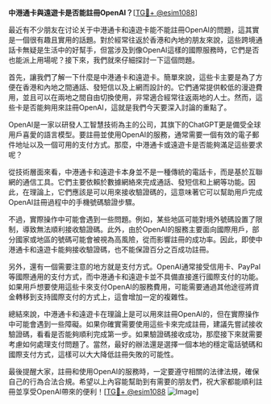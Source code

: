**中港通卡與遠遊卡是否能註冊OpenAI？**[[TG💪+ @esim1088](https://t.me/s/esim1088)]

最近有不少朋友在讨论关于中港通卡和遠遊卡能不能註冊OpenAI的問題，這其實是一個很有趣且實用的話題。對於經常往返於香港和內地的朋友來說，這些跨境通話卡無疑是生活中的好幫手，但當涉及到像OpenAI這樣的國際服務時，它們是否也能派上用場呢？接下來，我們就來仔細探討一下這個問題。

首先，讓我們了解一下什麼是中港通卡和遠遊卡。簡單來說，這些卡主要是為了方便在香港和內地之間通話、發短信以及上網而設計的。它們通常提供較低的漫遊費用，並且可以在兩地之間自由切換使用，非常適合經常往返兩地的人士。然而，這些卡是否能夠用來註冊OpenAI，這就是我們今天要深入討論的重點了。

OpenAI是一家以研發人工智慧技術為主的公司，其旗下的ChatGPT更是備受全球用戶喜愛的語言模型。要註冊並使用OpenAI的服務，通常需要一個有效的電子郵件地址以及一個可用的支付方式。那麼，中港通卡或遠遊卡是否能夠滿足這些要求呢？

從技術層面來看，中港通卡和遠遊卡本身並不是一種傳統的電話卡，而是基於互聯網的通信工具。它們主要依賴於數據網絡來完成通話、發短信和上網等功能。因此，在理論上，它們應該是可以用來接收驗證碼的，這意味著它可以幫助用戶完成OpenAI註冊過程中的手機號碼驗證步驟。

不過，實際操作中可能會遇到一些問題。例如，某些地區可能對境外號碼設置了限制，導致無法順利接收驗證碼。此外，由於OpenAI的服務主要面向國際用戶，部分國家或地區的號碼可能會被視為高風險，從而影響註冊的成功率。因此，即使中港通卡和遠遊卡能夠接收驗證碼，也不能保證百分之百成功註冊。

另外，還有一個需要注意的地方就是支付方式。OpenAI通常接受信用卡、PayPal等國際通用的支付方式，而中港通卡和遠遊卡並不具備直接進行國際支付的功能。如果用戶想要使用這些卡來支付OpenAI的服務費用，可能需要通過其他途徑將資金轉移到支持國際支付的方式上，這會增加一定的複雜性。

總結來說，中港通卡和遠遊卡在理論上是可以用來註冊OpenAI的，但在實際操作中可能會遇到一些障礙。如果你確實需要使用這些卡來完成註冊，建議先嘗試接收驗證碼，看看是否能夠順利完成第一步。如果驗證碼接收成功，那麼接下來就需要考慮如何處理支付問題了。當然，最好的辦法還是選擇一個本地的穩定電話號碼和國際支付方式，這樣可以大大降低註冊失敗的可能性。

最後提醒大家，註冊和使用OpenAI的服務時，一定要遵守相關的法律法規，確保自己的行為合法合規。希望以上內容能幫助到有需要的朋友們，祝大家都能順利註冊並享受OpenAI帶來的便利！[[TG💪+ @esim1088](https://t.me/s/esim1088) ![Image](https://i.postimg.cc/4NQfJmqS/Snipaste-2025-05-13-00-14-12.png)]